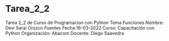 # Tarea_2_2
Tarea 2_2 de Curso de Programacion con Python Tema Funciones Nombre: Devi Saraí Orozco Fuentes Fecha:16-03-2022 Curso: Capacitación con Python Organización: Abacom Docente: Diego Saavedra
